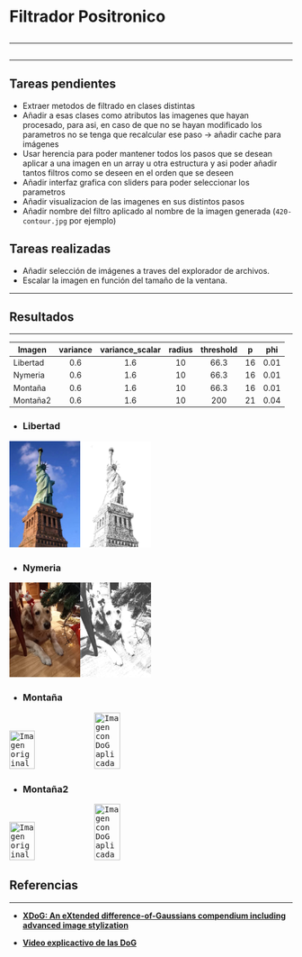 Filtrador Positronico
======

## 

------

## 

------

## Tareas pendientes

* Extraer metodos de filtrado en clases distintas
* Añadir a esas clases como atributos las imagenes que hayan procesado, para asi, en caso de que no se hayan modificado los parametros no se tenga que recalcular ese paso -> añadir cache para imágenes
* Usar herencia para poder mantener todos los pasos que se desean aplicar a una imagen en un array u otra estructura y asi poder añadir tantos filtros como se deseen en el orden que se deseen 
* Añadir interfaz grafica con sliders para poder seleccionar los parametros
* Añadir visualizacion de las imagenes en sus distintos pasos
* Añadir nombre del filtro aplicado al nombre de la imagen generada (`420-contour.jpg` por ejemplo)


## Tareas realizadas
* Añadir selección de imágenes a traves del explorador de archivos.
* Escalar la imagen en función del tamaño de la ventana.


------

## Resultados

------

| Imagen        | variance      | variance_scalar   |  radius   | threshold | p     | phi   |
| ------------- |:-------------:| :-------------:   | :-----:   | :------:  |:-----:|:----: |
| Libertad        | 0.6           |1.6                |10         | 66.3      |  16    |  0.01    |
| Nymeria         | 0.6           |   1.6             |   10      |   66.3    |  16    |  0.01   |
| Montaña       | 0.6           |    1.6            |   10      |   66.3    |  16    |  0.01    |
| Montaña2       | 0.6           |    1.6            |   10      |   200    |  21    |  0.04    |

* ### Libertad

<kbd><img src="exampleImg/LibertadG2.jpg" title="Imagen original" width="25%" height="25%"></kbd><kbd><img src="exampleImg/LibertadDoG.jpg" title="Imagen con DoG aplicada" width="25%" height="25%"></kbd>

* ### Nymeria
<kbd><img src="exampleImg/NymeriaG2.jpg" title="Imagen original" width="25%" height="25%"></kbd><kbd><img src="exampleImg/NymeriaDoG.jpg" title="Imagen con DoG aplicada" width="25%" height="25%"></kbd>

* ### Montaña
<kbd><img src="exampleImg/MontañaG2.jpg" title="Imagen original" width="30%" height="30%"></kbd><kbd><img src="exampleImg/MontañaDoG.jpg" title="Imagen con DoG aplicada" width="30%" height="30%"></kbd>
* ### Montaña2
<kbd><img src="exampleImg/MontañaG2.jpg" title="Imagen original" width="30%" height="30%"></kbd><kbd><img src="exampleImg/Montaña2DoG.jpg" title="Imagen con DoG aplicada" width="30%" height="30%"></kbd>
 


## Referencias

------

* [**XDoG: An eXtended difference-of-Gaussians compendium
including advanced image stylization**](https://users.cs.northwestern.edu/~sco590/winnemoeller-cag2012.pdf)  

* [**Video explicactivo de las DoG**](https://www.youtube.com/watch?v=5EuYKEvugLU&ab_channel=Acerola)


